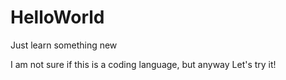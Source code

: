 # HelloWorld
Just learn something new

I am not sure if this is a coding language, but anyway
Let's try it!
